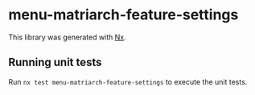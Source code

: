 # menu-matriarch-feature-settings

This library was generated with [Nx](https://nx.dev).

## Running unit tests

Run `nx test menu-matriarch-feature-settings` to execute the unit tests.
